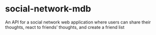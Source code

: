 # social-network-mdb
An API for a social network web application where users can share their thoughts, react to friends’ thoughts, and create a friend list
